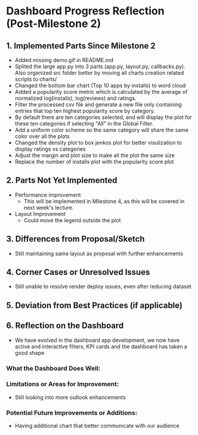 # Dashboard Progress Reflection (Post-Milestone 2)

## 1. Implemented Parts Since Milestone 2
- Added missing demo.gif in README.md
- Splited the large app.py into 3 parts (app.py, layout.py, callbacks.py). Also organized src folder better by moving all charts creation related scripts to charts/
- Changed the bottom bar chart (Top 10 apps by installs) to word cloud
- Added a popularity score metric which is calculated by the average of normalized log(installs), log(reviews) and ratings.
- Filter the processed csv file and generate a new file only containing entries that top ten highest popularity score by category.
- By default there are ten categories selected, and will display the plot for these ten categories if selecting "All" in the Global Filter.
- Add a uniform color scheme so the same category will share the same color over all the plots
- Changed the density plot to box jenkos plot for better visulization to display ratings vs categories
- Adjust the margin and plot size to make all the plot the same size
- Replace the number of installs plot with the popularity score plot

## 2. Parts Not Yet Implemented
- Performance improvement
    - This will be implemented in Milestone 4, as this will be covered in next week's lecture.
- Layout Improvement
    - Could move the legend outside the plot

## 3. Differences from Proposal/Sketch
- Still maintaining same layout as proposal with further enhancements

## 4. Corner Cases or Unresolved Issues
- Still unable to resolve render deploy issues, even after reducing dataset

## 5. Deviation from Best Practices (if applicable)

## 6. Reflection on the Dashboard
- We have evolved in the dashboard app development, we now have active and interactive filters, KPI cards and the dashboard has taken a good shape

### What the Dashboard Does Well:

### Limitations or Areas for Improvement:
- Still looking into more outlook enhancements

### Potential Future Improvements or Additions:
- Having additional chart that better communicate with our audience